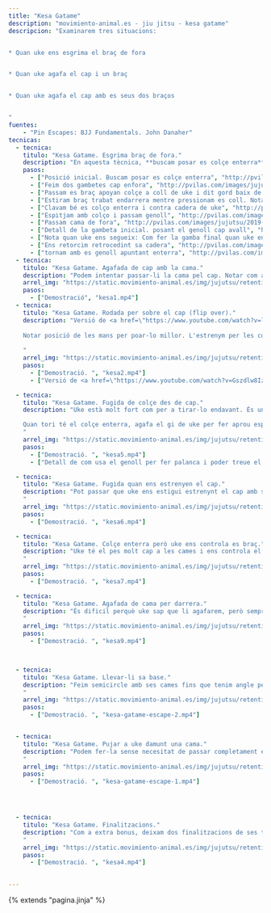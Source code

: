 ```yaml
---
title: "Kesa Gatame"
description: "movimiento-animal.es - jiu jitsu - kesa gatame"
descripcion: "Examinarem tres situacions:


* Quan uke ens esgrima el braç de fora


* Quan uke agafa el cap i un braç


* Quan uke agafa el cap amb es seus dos braços


"
fuentes:
    - "Pin Escapes: BJJ Fundamentals. John Danaher"
tecnicas: 
  - tecnica:
    titulo: "Kesa Gatame. Esgrima braç de fora."
    description: "En aquesta tècnica, **buscam posar es colçe enterra** per poder fer elbow escape. Una vegada tenim el colçe enterra, hem d'espitjar amb el colçe cap a uke mentre feim una gamba molt ràpida amb la cama de fora i buscam passar el genoll per dins, passant sobre el colçe." 
    pasos:
      - ["Posició inicial. Buscam posar es colçe enterra", "http://pvilas.com/images/jujutsu/2019-12-27-pin2/6.1_-_kesa_gatame._posicio%CC%81_inicial._Buscam_posar_es_colc%CC%A7e_enterra.png"]
      - ["Feim dos gambetes cap enfora", "http://pvilas.com/images/jujutsu/2019-12-27-pin2/6.2_feim_dos_gambetes_cap_enfora.png"]
      - ["Passam es braç apoyan colçe a coll de uke i dit gord baix de biceps", "http://pvilas.com/images/jujutsu/2019-12-27-pin2/6.3_-_passam_es_brac%CC%A7_apoyan_colc%CC%A7e_a_coll_de_uke_i_dit_gord_baix_de_biceps.png"]
      - ["Estiram braç trabat endarrera mentre pressionam es coll. Notar que ja tenim es colçe enterra", "http://pvilas.com/images/jujutsu/2019-12-27-pin2/6.4_-_estiram_brac%CC%A7_trabat_endarrera_mentre_pressionam_es_coll._Notar_que_ja_tenim_es_colc%CC%A7e_enterra.png"]
      - ["Clavam bé es colço enterra i contra cadera de uke", "http://pvilas.com/images/jujutsu/2019-12-27-pin2/6.5_-_aclavam_be%CC%81_es_colc%CC%A7o_enterra_i_contra_cadera_de_uke.png"]
      - ["Espitjam amb colço i passam genoll", "http://pvilas.com/images/jujutsu/2019-12-27-pin2/6.6_-_espitjam_amb_colc%CC%A7o_i_passam_genoll.png"]
      - ["Passam cama de fora", "http://pvilas.com/images/jujutsu/2019-12-27-pin2/6.7_-_passam_cama_de_fora.png"]
      - ["Detall de la gambeta inicial. posant el genoll cap avall", "http://pvilas.com/images/jujutsu/2019-12-27-pin2/6.8_-_detall_de_la_gambeta_inicial._posant_el_genoll_cap_avall.png"]
      - ["Nota quan uke ens segueix: Com fer la gamba final quan uke ens segueix?. tirar el peu de fora i apoyar enterra. es cul fa pressió contra uke.", "http://pvilas.com/images/jujutsu/2019-12-27-pin2/6.9_-_Detall_de_com_fer_la_gamba_final_quan_uke_ens_segueix._tirar_el_peu_de_fora_i_apoyar_enterra._es_cul_fa_pressio%CC%81_contra_uke..png"]
      - ["Ens retorcim retrocedint sa cadera", "http://pvilas.com/images/jujutsu/2019-12-27-pin2/6.10_-_ens_retorcim_retrocedint_sa_cadera.png"]
      - ["tornam amb es genoll apuntant enterra", "http://pvilas.com/images/jujutsu/2019-12-27-pin2/6.11_-_tornam_amb_es_genoll_apuntant_enterra.png"]
  - tecnica:
    titulo: "Kesa Gatame. Agafada de cap amb la cama."
    description: "Podem intentar passar-li la cama pel cap. Notar com al final li fa una kimura mentre li estira el gi de l'espatlla contrària. Notar que uke té el cap alt, circumstància que podem aprofitar per passar-li la cama." 
    arrel_img: "https://static.movimiento-animal.es/img/jujutsu/retention/movements/"
    pasos:
      - ["Demostració", "kesa1.mp4"]
  - tecnica:
    titulo: "Kesa Gatame. Rodada per sobre el cap (flip over)."
    description: "Versió de <a href=\"https://www.youtube.com/watch?v=lpaXl1gO3_E\">Peter Mettler</a>. Observam que no podem passar-li la cama perquè té el cap baix o està molt amunt. Feim pont amb posterior rotació, la projecció és molt senzilla.
    
    Notar posició de les mans per poar-lo millor. L'estrenym per les costelles flotants. Apropan pelvis cap a ell. Fent pont, l'espitjam cap a la mateixa banda que ens agafa per pujar-lo cap el nostre cap, quan ell intenta recuperar, feim un pont fort per dur-li l'espatlla enterra per després fer-lo rodar del tot per sobre naltros.
    
    "
    arrel_img: "https://static.movimiento-animal.es/img/jujutsu/retention/movements/"
    pasos:
      - ["Demostració. ", "kesa2.mp4"]
      - ["Versió de <a href=\"https://www.youtube.com/watch?v=Gszdlw8IzyM\">Kurt Osiander</a>. Notar que uke està bastant amunt sobre el nostre cap. Rota el cap cap a uke per alleugerir presió. L'agafa per darrera per`en aquest cas per baix del braç de fora i, fent un bot, apropa tot el possible els peus cap el cul. Fa un bridge darrera el seu cap i, quan uke toca enterra, el fa rodar a l'laltra costat. Notar que abans de fer el pont, mira cap endarrera.", "kesa3.mp4"]

  - tecnica:
    titulo: "Kesa Gatame. Fugida de colçe des de cap."
    description: "Uke està molt fort com per a tirar-lo endavant. És una versió de la sortida del braç esgrimada però sense fer servir l'altra braç ja que no el podem passar per davant del cap de uke. Notar que el moviment surt de la rotació de la cadera. 

    Quan tori té el colçe enterra, agafa el gi de uke per fer aprou espai com per treure el cap i agar-li l'esquena.
    " 
    arrel_img: "https://static.movimiento-animal.es/img/jujutsu/retention/movements/"
    pasos:
      - ["Demostració. ", "kesa5.mp4"]
      - ["Detall de com usa el genoll per fer palanca i poder treue el cap. Notar que per treure el cap hi ha cap ficar-lo cap endins, la barbeta cap al pit. És molt comú fer l'error d'espitjar amb el clotell cap endarrera", "kesa6.mp4"]

  - tecnica:
    titulo: "Kesa Gatame. Fugida quan ens estrenyen el cap."
    description: "Pot passar que uke ens estigui estrenynt el cap amb ses mans agafades, sense agafar-nos es braç. El que feim és sencillament agafar-lo pel gi i fer-li la rodada. Serà més senzil encara ja que estarà més aprop del nostre cap. Notar que tori té el colçe enterra abans de començar la tècnica.
    " 
    arrel_img: "https://static.movimiento-animal.es/img/jujutsu/retention/movements/"
    pasos:
      - ["Demostració. ", "kesa6.mp4"]

  - tecnica:
    titulo: "Kesa Gatame. Colçe enterra però uke ens controla es braç."
    description: "Uke té el pes molt cap a les cames i ens controla el braç encara que tinguem el colçe enterra. El que feim és aprofitar que té el pes cap a les cames per donar-li la volta.  Quan més espitja uke amb la pelvis i més ens puja el cap, més senzilla ens resultarà aquesta tècnica.
    " 
    arrel_img: "https://static.movimiento-animal.es/img/jujutsu/retention/movements/"
    pasos:
      - ["Demostració. ", "kesa7.mp4"]

  - tecnica:
    titulo: "Kesa Gatame. Agafada de cama per darrera."
    description: "És dificil perquè uke sap que li agafarem, però sempre hi ha sa possibilitat si ens podem apropar.
    " 
    arrel_img: "https://static.movimiento-animal.es/img/jujutsu/retention/movements/"
    pasos:
      - ["Demostració. ", "kesa9.mp4"]



  - tecnica:
    titulo: "Kesa Gatame. Llevar-li sa base."
    description: "Feim semicircle amb ses cames fins que tenim angle per espitjar-lo enterra
    " 
    arrel_img: "https://static.movimiento-animal.es/img/jujutsu/retention/movements/"
    pasos:
      - ["Demostració. ", "kesa-gatame-escape-2.mp4"]


  - tecnica:
    titulo: "Kesa Gatame. Pujar a uke damunt una cama."
    description: "Podem fer-la sense necesitat de passar completament es colçe dins sa cadera de uke.
    " 
    arrel_img: "https://static.movimiento-animal.es/img/jujutsu/retention/movements/"
    pasos:
      - ["Demostració. ", "kesa-gatame-escape-1.mp4"]




  - tecnica:
    titulo: "Kesa Gatame. Finalitzacions."
    description: "Com a extra bonus, deixam dos finalitzacions de ses tècniques: una clau de braç i una kimura.
    " 
    arrel_img: "https://static.movimiento-animal.es/img/jujutsu/retention/movements/"
    pasos:
      - ["Demostració. ", "kesa4.mp4"]
      

---
```

{% extends  "pagina.jinja" %}